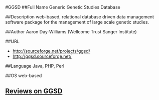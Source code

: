 #GGSD
##Full Name
Generic Genetic Studies Database

##Description
web-based, relational database driven data management software package for the management of large scale genetic studies.

##Author
Aaron Day-Williams (Wellcome Trust Sanger Institute)

##URL
* http://sourceforge.net/projects/ggsd/
* http://ggsd.sourceforge.net/

##Language
Java, PHP, Perl

##OS
web-based


## [Reviews on GGSD](https://github.com/gaow/genetic-analysis-software/issues/175)